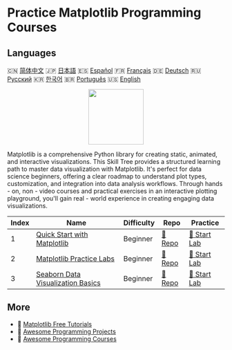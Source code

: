 # Practice Matplotlib Programming Courses

## Languages

🇨🇳 [简体中文](README_zh.md) 🇯🇵 [日本語](README_ja.md) 🇪🇸 [Español](README_es.md) 🇫🇷 [Français](README_fr.md) 🇩🇪 [Deutsch](README_de.md) 🇷🇺 [Русский](README_ru.md) 🇰🇷 [한국어](README_ko.md) 🇧🇷 [Português](README_pt.md) 🇺🇸 [English](README.md) 

<div align="center">
<img width="128px" src="https://file.labex.io/path/6PDQ0G40CdCX.png">
</div>

Matplotlib is a comprehensive Python library for creating static, animated, and interactive visualizations. This Skill Tree provides a structured learning path to master data visualization with Matplotlib. It's perfect for data science beginners, offering a clear roadmap to understand plot types, customization, and integration into data analysis workflows. Through hands - on, non - video courses and practical exercises in an interactive plotting playground, you'll gain real - world experience in creating engaging data visualizations.

|   Index | Name                                                                                            | Difficulty   | Repo                                                                       | Practice                                                                   |
|---------|-------------------------------------------------------------------------------------------------|--------------|----------------------------------------------------------------------------|----------------------------------------------------------------------------|
|       1 | [Quick Start with Matplotlib](https://labex.io/courses/quick-start-with-matplotlib)             | Beginner     | [🔗 Repo](https://github.com/labex-labs/quick-start-with-matplotlib)       | [🚀 Start Lab](https://labex.io/courses/quick-start-with-matplotlib)       |
|       2 | [Matplotlib Practice Labs](https://labex.io/courses/matplotlib-practice-labs)                   | Beginner     | [🔗 Repo](https://github.com/labex-labs/matplotlib-practice-labs)          | [🚀 Start Lab](https://labex.io/courses/matplotlib-practice-labs)          |
|       3 | [Seaborn Data Visualization Basics](https://labex.io/courses/seaborn-data-visualization-basics) | Beginner     | [🔗 Repo](https://github.com/labex-labs/seaborn-data-visualization-basics) | [🚀 Start Lab](https://labex.io/courses/seaborn-data-visualization-basics) |

## More

- 🔗 [Matplotlib Free Tutorials](https://github.com/labex-labs/matplotlib-free-tutorials)
- 🔗 [Awesome Programming Projects](https://github.com/labex-labs/awesome-programming-projects)
- 🔗 [Awesome Programming Courses](https://github.com/labex-labs/awesome-programming-courses)

